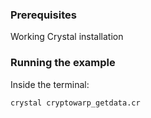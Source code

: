 ### Prerequisites
Working Crystal installation

### Running the example
Inside the terminal: 

```bash
crystal cryptowarp_getdata.cr
```

